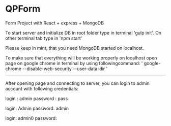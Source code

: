 # QPForm
Form Project with React + express + MongoDB

To start server and initialize DB in root folder type in terminal 'gulp init'.
On other terminal tab type in 'npm start'

Please keep in mint, that you need MongoDB started on localhost.

To make sure that everything will be working properly on localhost open page on
google chrome in terminal by using followingcommand:
' google-chrome --disable-web-security --user-data-dir '


---------------------------------------------------------------------------

After opening page and connecting to server, you can login to admin account
with following credentials:

login : admin
password : pass

login: Admin
password: admin

login: admin0
password:
